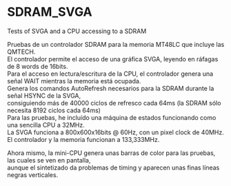 # SDRAM_SVGA
Tests of SVGA and a CPU accessing to a SDRAM  
  
Pruebas de un controlador SDRAM para la memoria MT48LC que incluye las QMTECH.  
El controlador permite el acceso de una gráfica SVGA, leyendo en ráfagas de 8 words de 16bits.  
Para el acceso en lectura/escritura de la CPU, el controlador genera una señal WAIT mientras la memoria está ocupada.  
Genera los comandos AutoRefresh necesarios para la SDRAM durante la señal HSYNC de la SVGA,  
consiguiendo más de 40000 ciclos de refresco cada 64ms (la SDRAM sólo necesita 8192 ciclos cada 64ms)  
Para las pruebas, he incluído una máquina de estados funcionando como una sencilla CPU a 32MHz.  
La SVGA funciona a 800x600x16bits @ 60Hz, con un pixel clock de 40MHz.  
El controlador y la memoria funcionan a 133,333MHz.  
  
Ahora mismo, la mini-CPU genera unas barras de color para las pruebas, las cuales se ven en pantalla,    
aunque el sintetizado da problemas de timing y aparecen unas finas líneas negras verticales.
